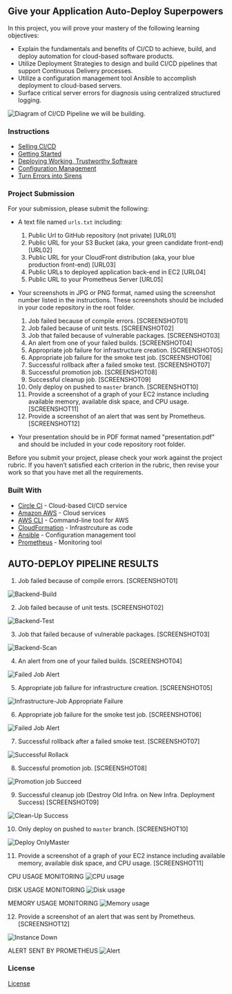 ## Give your Application Auto-Deploy Superpowers

In this project, you will prove your mastery of the following learning objectives:

- Explain the fundamentals and benefits of CI/CD to achieve, build, and deploy automation for cloud-based software products.
- Utilize Deployment Strategies to design and build CI/CD pipelines that support Continuous Delivery processes.
- Utilize a configuration management tool Ansible to accomplish deployment to cloud-based servers.
- Surface critical server errors for diagnosis using centralized structured logging.

![Diagram of CI/CD Pipeline we will be building.](udapeople.png)

### Instructions

* [Selling CI/CD](instructions/0-selling-cicd.md)
* [Getting Started](instructions/1-getting-started.md)
* [Deploying Working, Trustworthy Software](instructions/2-deploying-trustworthy-code.md)
* [Configuration Management](instructions/3-configuration-management.md)
* [Turn Errors into Sirens](instructions/4-turn-errors-into-sirens.md)

### Project Submission

For your submission, please submit the following:

- A text file named `urls.txt` including:
  1. Public Url to GitHub repository (not private) [URL01]
  1. Public URL for your S3 Bucket (aka, your green candidate front-end) [URL02]
  1. Public URL for your CloudFront distribution (aka, your blue production front-end) [URL03]
  1. Public URLs to deployed application back-end in EC2 [URL04]
  1. Public URL to your Prometheus Server [URL05]
- Your screenshots in JPG or PNG format, named using the screenshot number listed in the instructions. These screenshots should be included in your code repository in the root folder.
  1. Job failed because of compile errors. [SCREENSHOT01]
  1. Job failed because of unit tests. [SCREENSHOT02]
  1. Job that failed because of vulnerable packages. [SCREENSHOT03]
  1. An alert from one of your failed builds. [SCREENSHOT04]
  1. Appropriate job failure for infrastructure creation. [SCREENSHOT05]
  1. Appropriate job failure for the smoke test job. [SCREENSHOT06]
  1. Successful rollback after a failed smoke test. [SCREENSHOT07]  
  1. Successful promotion job. [SCREENSHOT08]
  1. Successful cleanup job. [SCREENSHOT09]
  1. Only deploy on pushed to `master` branch. [SCREENSHOT10]
  1. Provide a screenshot of a graph of your EC2 instance including available memory, available disk space, and CPU usage. [SCREENSHOT11]
  1. Provide a screenshot of an alert that was sent by Prometheus. [SCREENSHOT12]

- Your presentation should be in PDF format named "presentation.pdf" and should be included in your code repository root folder. 

Before you submit your project, please check your work against the project rubric. If you haven’t satisfied each criterion in the rubric, then revise your work so that you have met all the requirements. 

### Built With

- [Circle CI](www.circleci.com) - Cloud-based CI/CD service
- [Amazon AWS](https://aws.amazon.com/) - Cloud services
- [AWS CLI](https://aws.amazon.com/cli/) - Command-line tool for AWS
- [CloudFormation](https://aws.amazon.com/cloudformation/) - Infrastrcuture as code
- [Ansible](https://www.ansible.com/) - Configuration management tool
- [Prometheus](https://prometheus.io/) - Monitoring tool

## AUTO-DEPLOY PIPELINE RESULTS
1. Job failed because of compile errors. [SCREENSHOT01]

![Backend-Build](screenshoots/SCREENSHOT01.png)



2. Job failed because of unit tests. [SCREENSHOT02]

![Backend-Test](screenshoots/SCREENSHOT02.png)



3. Job that failed because of vulnerable packages. [SCREENSHOT03]

![Backend-Scan](screenshoots/SCREENSHOT03.png)



4. An alert from one of your failed builds. [SCREENSHOT04]

![Failed Job Alert](screenshoots/SCREENSHOT04.png)



5. Appropriate job failure for infrastructure creation. [SCREENSHOT05]

![Infrastructure-Job Appropriate Failure](screenshoots/SCREENSHOT05.png)


6. Appropriate job failure for the smoke test job. [SCREENSHOT06]

![Failed Job Alert](screenshoots/SCREENSHOT06.png)



7. Successful rollback after a failed smoke test. [SCREENSHOT07] 

![Successful Rollack](screenshoots/SCREENSHOT07.png)


8. Successful promotion job. [SCREENSHOT08]

![Promotion job Succeed](screenshoots/SCREENSHOT08.png)



9. Successful cleanup job (Destroy Old Infra. on New Infra. Deployment Success) [SCREENSHOT09]

![Clean-Up Success](screenshoots/SCREENSHOT09.png)



10. Only deploy on pushed to `master` branch. [SCREENSHOT10]

![Deploy OnlyMaster](screenshoots/SCREENSHOT10.png)



11. Provide a screenshot of a graph of your EC2 instance including available memory, available disk space, and CPU usage. [SCREENSHOT11]

CPU USAGE MONITORING
![CPU usage](screenshoots/SCREENSHOT11_CPU_USAGE.png)

DISK USAGE MONITORING
![Disk usage](screenshoots/SCREENSHOT11_DISK_USAGE.png)

MEMORY USAGE MONITORING
![Memory usage](screenshoots/SCREENSHOT11_MEMORY_USAGE.png)




12. Provide a screenshot of an alert that was sent by Prometheus. [SCREENSHOT12]

![Instance Down](screenshoots/SCREENSHOT12_INSTANCE_DOWN.png)

ALERT SENT BY PROMETHEUS
![Alert](screenshoots/SCREENSHOT12.png)

### License

[License](LICENSE.md)
